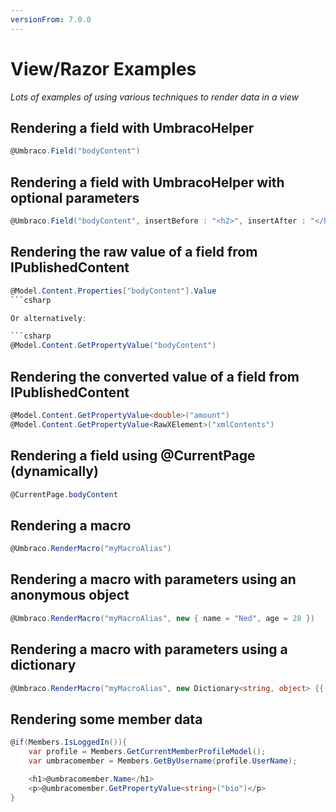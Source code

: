 ```yaml
---
versionFrom: 7.0.0
---
```


# View/Razor Examples

_Lots of examples of using various techniques to render data in a view_ 

## Rendering a field with UmbracoHelper

```csharp
@Umbraco.Field("bodyContent")
```

## Rendering a field with UmbracoHelper with optional parameters

```csharp
@Umbraco.Field("bodyContent", insertBefore : "<h2>", insertAfter : "</h2>")
```

## Rendering the raw value of a field from IPublishedContent

```csharp
@Model.Content.Properties["bodyContent"].Value
```csharp

Or alternatively:

```csharp
@Model.Content.GetPropertyValue("bodyContent")
```

## Rendering the converted value of a field from IPublishedContent

```csharp
@Model.Content.GetPropertyValue<double>("amount")
@Model.Content.GetPropertyValue<RawXElement>("xmlContents")
```

## Rendering a field using @CurrentPage (dynamically)

```csharp
@CurrentPage.bodyContent
```

## Rendering a macro

```csharp
@Umbraco.RenderMacro("myMacroAlias")
```

## Rendering a macro with parameters using an anonymous object

```csharp
@Umbraco.RenderMacro("myMacroAlias", new { name = "Ned", age = 28 })
```

## Rendering a macro with parameters using a dictionary

```csharp
@Umbraco.RenderMacro("myMacroAlias", new Dictionary<string, object> {{ "name", "Ned"}, { "age", 27}})
```

## Rendering some member data

```csharp
@if(Members.IsLoggedIn()){
    var profile = Members.GetCurrentMemberProfileModel();
    var umbracomember = Members.GetByUsername(profile.UserName);

    <h1>@umbracomember.Name</h1>
    <p>@umbracomember.GetPropertyValue<string>("bio")</p>
}
```
